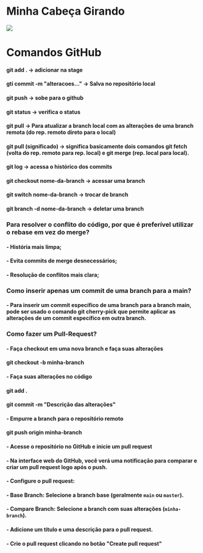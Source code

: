 # Minha Cabeça Girando


![](cabeca.gif.gif)

# Comandos GitHub
#### git add . -> adicionar na stage
#### gti commit -m "alteracoes..." -> Salva no repositório local
#### git push -> sobe para o github
#### git status -> verifica o status
#### git pull -> Para atualizar a branch local com as alterações de uma branch remota (do rep. remoto direto para o local)
#### git pull (significado) -> significa basicamente dois comandos git fetch (volta do rep. remoto para rep. local) e git merge (rep. local para local).
#### git log -> acessa o histórico dos commits
#### git checkout nome-da-branch -> acessar uma branch 

#### git switch nome-da-branch -> trocar de branch
#### git branch -d nome-da-branch -> deletar uma branch
### Para resolver o conflito do código, por que é preferível utilizar o rebase em vez do merge?
#### - História mais limpa;
#### - Evita commits de merge desnecessários;
#### - Resolução de conflitos mais clara;

### Como inserir apenas um commit de uma branch para a main?
#### - Para inserir um commit específico de uma branch para a branch main, pode ser usado o comando git cherry-pick que permite aplicar as alterações de um commit específico em outra branch.


### Como fazer um Pull-Request?

#### - Faça checkout em uma nova branch e faça suas alterações
####	git checkout -b minha-branch
#### - Faça suas alterações no código
####	git add .
####	git commit -m "Descrição das alterações"

#### -  Empurre a branch para o repositório remoto
####	git push origin minha-branch

#### - Acesse o repositório no GitHub e inicie um pull request
#### - Na interface web do GitHub, você verá uma notificação para comparar e criar um pull request logo após o push.

#### - Configure o pull request:
#### - Base Branch: Selecione a branch base (geralmente `main` ou `master`).
#### - Compare Branch: Selecione a branch com suas alterações (`minha-branch`).
#### - Adicione um título e uma descrição para o pull request.

#### - Crie o pull request clicando no botão "Create pull request"

